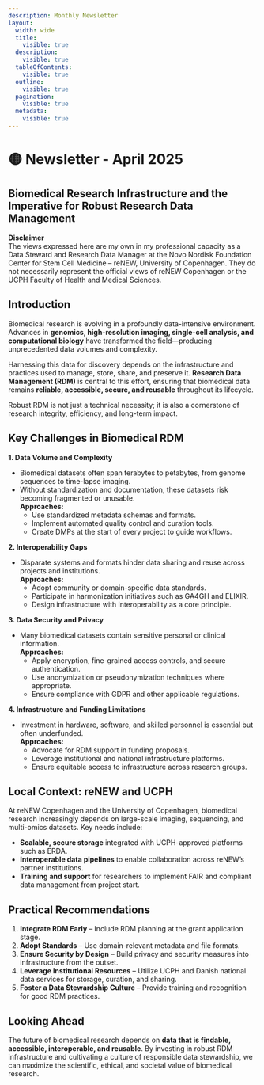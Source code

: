 ```yaml
---
description: Monthly Newsletter
layout:
  width: wide
  title:
    visible: true
  description:
    visible: true
  tableOfContents:
    visible: true
  outline:
    visible: true
  pagination:
    visible: true
  metadata:
    visible: true
---
```


# 🟡 Newsletter - April 2025

## **Biomedical Research Infrastructure and the Imperative for Robust Research Data Management**

**Disclaimer**\
The views expressed here are my own in my professional capacity as a Data Steward and Research Data Manager at the Novo Nordisk Foundation Center for Stem Cell Medicine – reNEW, University of Copenhagen. They do not necessarily represent the official views of reNEW Copenhagen or the UCPH Faculty of Health and Medical Sciences.

## **Introduction**

Biomedical research is evolving in a profoundly data-intensive environment. Advances in **genomics, high-resolution imaging, single-cell analysis, and computational biology** have transformed the field—producing unprecedented data volumes and complexity.

Harnessing this data for discovery depends on the infrastructure and practices used to manage, store, share, and preserve it. **Research Data Management (RDM)** is central to this effort, ensuring that biomedical data remains **reliable, accessible, secure, and reusable** throughout its lifecycle.

Robust RDM is not just a technical necessity; it is also a cornerstone of research integrity, efficiency, and long-term impact.

## **Key Challenges in Biomedical RDM**

**1. Data Volume and Complexity**

* Biomedical datasets often span terabytes to petabytes, from genome sequences to time-lapse imaging.
* Without standardization and documentation, these datasets risk becoming fragmented or unusable.\
  **Approaches:**
  * Use standardized metadata schemas and formats.
  * Implement automated quality control and curation tools.
  * Create DMPs at the start of every project to guide workflows.

**2. Interoperability Gaps**

* Disparate systems and formats hinder data sharing and reuse across projects and institutions.\
  **Approaches:**
  * Adopt community or domain-specific data standards.
  * Participate in harmonization initiatives such as GA4GH and ELIXIR.
  * Design infrastructure with interoperability as a core principle.

**3. Data Security and Privacy**

* Many biomedical datasets contain sensitive personal or clinical information.\
  **Approaches:**
  * Apply encryption, fine-grained access controls, and secure authentication.
  * Use anonymization or pseudonymization techniques where appropriate.
  * Ensure compliance with GDPR and other applicable regulations.

**4. Infrastructure and Funding Limitations**

* Investment in hardware, software, and skilled personnel is essential but often underfunded.\
  **Approaches:**
  * Advocate for RDM support in funding proposals.
  * Leverage institutional and national infrastructure platforms.
  * Ensure equitable access to infrastructure across research groups.

## **Local Context: reNEW and UCPH**

At reNEW Copenhagen and the University of Copenhagen, biomedical research increasingly depends on large-scale imaging, sequencing, and multi-omics datasets. Key needs include:

* **Scalable, secure storage** integrated with UCPH-approved platforms such as ERDA.
* **Interoperable data pipelines** to enable collaboration across reNEW’s partner institutions.
* **Training and support** for researchers to implement FAIR and compliant data management from project start.

## **Practical Recommendations**

1. **Integrate RDM Early** – Include RDM planning at the grant application stage.
2. **Adopt Standards** – Use domain-relevant metadata and file formats.
3. **Ensure Security by Design** – Build privacy and security measures into infrastructure from the outset.
4. **Leverage Institutional Resources** – Utilize UCPH and Danish national data services for storage, curation, and sharing.
5. **Foster a Data Stewardship Culture** – Provide training and recognition for good RDM practices.

## **Looking Ahead**

The future of biomedical research depends on **data that is findable, accessible, interoperable, and reusable**. By investing in robust RDM infrastructure and cultivating a culture of responsible data stewardship, we can maximize the scientific, ethical, and societal value of biomedical research.
